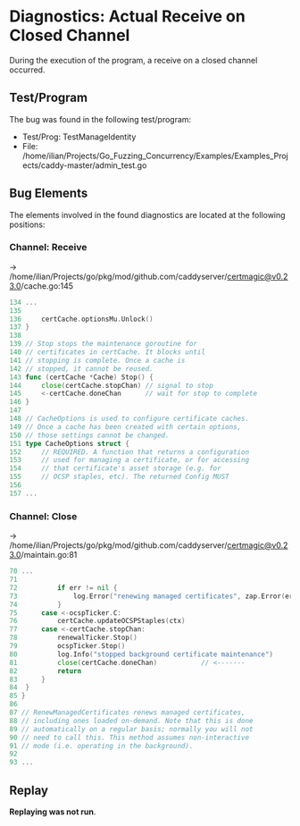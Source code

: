# Diagnostics: Actual Receive on Closed Channel

During the execution of the program, a receive on a closed channel occurred.


## Test/Program
The bug was found in the following test/program:

- Test/Prog: TestManageIdentity
- File: /home/ilian/Projects/Go_Fuzzing_Concurrency/Examples/Examples_Projects/caddy-master/admin_test.go

## Bug Elements
The elements involved in the found diagnostics are located at the following positions:

###  Channel: Receive
-> /home/ilian/Projects/go/pkg/mod/github.com/caddyserver/certmagic@v0.23.0/cache.go:145
```go
134 ...
135 
136 	certCache.optionsMu.Unlock()
137 }
138 
139 // Stop stops the maintenance goroutine for
140 // certificates in certCache. It blocks until
141 // stopping is complete. Once a cache is
142 // stopped, it cannot be reused.
143 func (certCache *Cache) Stop() {
144 	close(certCache.stopChan) // signal to stop
145 	<-certCache.doneChan      // wait for stop to complete           // <-------
146 }
147 
148 // CacheOptions is used to configure certificate caches.
149 // Once a cache has been created with certain options,
150 // those settings cannot be changed.
151 type CacheOptions struct {
152 	// REQUIRED. A function that returns a configuration
153 	// used for managing a certificate, or for accessing
154 	// that certificate's asset storage (e.g. for
155 	// OCSP staples, etc). The returned Config MUST
156 
157 ...
```


###  Channel: Close
-> /home/ilian/Projects/go/pkg/mod/github.com/caddyserver/certmagic@v0.23.0/maintain.go:81
```go
70 ...
71 
72 			if err != nil {
73 				log.Error("renewing managed certificates", zap.Error(err))
74 			}
75 		case <-ocspTicker.C:
76 			certCache.updateOCSPStaples(ctx)
77 		case <-certCache.stopChan:
78 			renewalTicker.Stop()
79 			ocspTicker.Stop()
80 			log.Info("stopped background certificate maintenance")
81 			close(certCache.doneChan)           // <-------
82 			return
83 		}
84 	}
85 }
86 
87 // RenewManagedCertificates renews managed certificates,
88 // including ones loaded on-demand. Note that this is done
89 // automatically on a regular basis; normally you will not
90 // need to call this. This method assumes non-interactive
91 // mode (i.e. operating in the background).
92 
93 ...
```


## Replay
**Replaying was not run**.

